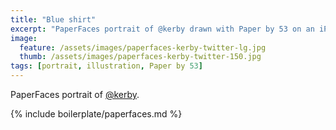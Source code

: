 ```yaml
---
title: "Blue shirt"
excerpt: "PaperFaces portrait of @kerby drawn with Paper by 53 on an iPad."
image: 
  feature: /assets/images/paperfaces-kerby-twitter-lg.jpg
  thumb: /assets/images/paperfaces-kerby-twitter-150.jpg
tags: [portrait, illustration, Paper by 53]
---
```


PaperFaces portrait of [@kerby](http://twitter.com/kerby).

{% include boilerplate/paperfaces.md %}